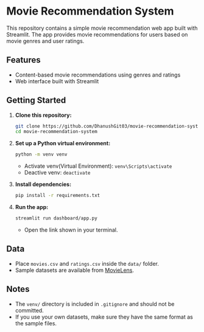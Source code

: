 # Movie Recommendation System

This repository contains a simple movie recommendation web app built with Streamlit. The app provides movie recommendations for users based on movie genres and user ratings.

## Features

- Content-based movie recommendations using genres and ratings
- Web interface built with Streamlit

## Getting Started

1. **Clone this repository:**
    ```bash
    git clone https://github.com/DhanushGit03/movie-recommendation-system.git
    cd movie-recommendation-system
    ```

2. **Set up a Python virtual environment:**
    ```bash
    python -m venv venv
    ```
    - Activate venv(Virtual Environment): `venv\Scripts\activate`
    - Deactive venv: `deactivate`

3. **Install dependencies:**
    ```bash
    pip install -r requirements.txt
    ```

4. **Run the app:**
    ```bash
    streamlit run dashboard/app.py
    ```
    - Open the link shown in your terminal.

## Data

- Place `movies.csv` and `ratings.csv` inside the `data/` folder.
- Sample datasets are available from [MovieLens](https://grouplens.org/datasets/movielens/).

## Notes

- The `venv/` directory is included in `.gitignore` and should not be committed.
- If you use your own datasets, make sure they have the same format as the sample files.